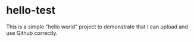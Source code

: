 hello-test
==========

This is a simple "hello world" project to demonstrate that I can
upload and use Github correctly.
